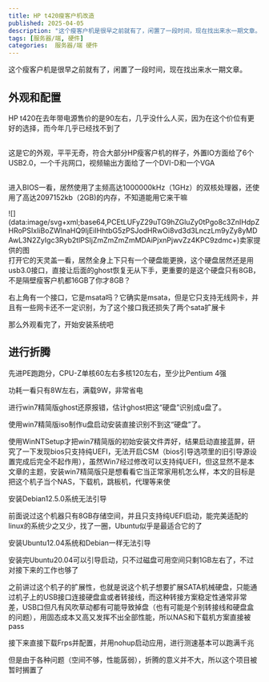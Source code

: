 ```yaml
---
title: HP t420瘦客户机改造
published: 2025-04-05
description: "这个瘦客户机是很早之前就有了，闲置了一段时间，现在找出来水一期文章。 外观和配置 HP t420在去年带电源售价的是90左右，几乎没什么人买，因为在这个价位有更好的选择，而今年几乎已经找不到了 这是它 [&hellip;]"
tags: [服务器/端, 硬件]
categories:  服务器/端 硬件
---
```

这个瘦客户机是很早之前就有了，闲置了一段时间，现在找出来水一期文章。

外观和配置
-----

HP t420在去年带电源售价的是90左右，几乎没什么人买，因为在这个价位有更好的选择，而今年几乎已经找不到了

![](data:image/svg+xml;base64,PCEtLUFyZ29uTG9hZGluZy0tPgo8c3ZnIHdpZHRoPSIxIiBoZWlnaHQ9IjEiIHhtbG5zPSJodHRwOi8vd3d3LnczLm9yZy8yMDAwL3N2ZyIgc3Ryb2tlPSIjZmZmZmZmMDAiPjxnPjwvZz4KPC9zdmc+)

这是它的外观，平平无奇，符合大部分HP瘦客户机的样子，外置IO方面给了6个USB2.0，一个千兆网口，视频输出方面给了一个DVI-D和一个VGA

![](data:image/svg+xml;base64,PCEtLUFyZ29uTG9hZGluZy0tPgo8c3ZnIHdpZHRoPSIxIiBoZWlnaHQ9IjEiIHhtbG5zPSJodHRwOi8vd3d3LnczLm9yZy8yMDAwL3N2ZyIgc3Ryb2tlPSIjZmZmZmZmMDAiPjxnPjwvZz4KPC9zdmc+)

进入BIOS一看，居然使用了主频高达1000000kHz（1GHz）的双核处理器，还使用了高达2097152kb（2GB)的内存，不知道能用它来干嘛

<div class="fancybox-wrapper lazyload-container-unload" data-fancybox="post-images" href="https://emnasop.cn/wp-content/uploads/2025/04/cgi-bin_mmwebwx-bin_webwxgetmsgimg__MsgID629167294948927129skey@crypt_7f3be9dc_b79c2a772d0ea9d801968bf869cf2c74mmweb_appidwx_webfilehelper-247x300.jpg">![](data:image/svg+xml;base64,PCEtLUFyZ29uTG9hZGluZy0tPgo8c3ZnIHdpZHRoPSIxIiBoZWlnaHQ9IjEiIHhtbG5zPSJodHRwOi8vd3d3LnczLm9yZy8yMDAwL3N2ZyIgc3Ryb2tlPSIjZmZmZmZmMDAiPjxnPjwvZz4KPC9zdmc+)卖家提供的图

</div>打开它的天灵盖一看，居然全身上下只有一个硬盘能更换，这个硬盘居然还是用usb3.0接口，直接让后面的ghost恢复无从下手，更重要的是这个硬盘只有8GB，不是隔壁瘦客户机都16GB了你才8GB？

右上角有一个接口，它是msata吗？它确实是msata，但是它只支持无线网卡，并且有一些网卡还不一定识别，为了这个接口我还损失了两个sata扩展卡

那么外观看完了，开始安装系统吧

进行折腾
----

先进PE跑跑分，CPU-Z单核60左右多核120左右，至少比Pentium 4强

功耗一看只有8W左右，满载9W，非常省电

进行win7精简版ghost还原报错，估计ghost把这“硬盘”识别成u盘了。

使用win7精简版iso制作u盘启动安装直接识别不到这“硬盘”了。

使用WinNTSetup才把win7精简版的初始安装文件弄好，结果启动直接蓝屏，研究了一下发现bios只支持纯UEFI，无法开启CSM（bios引导选项里的旧引导源设置完成后完全不起作用），虽然Win7经过修改可以支持纯UEFI，但这显然不是本文章的主题，安装win7精简版只是想看看它当正常家用机怎么样，本文的目标是把这个机子当个NAS，下载机，跳板机，代理等来使

安装Debian12.5.0系统无法引导

前面说过这个机器只有8GB存储空间，并且只支持纯UEFI启动，能完美适配的linux的系统少之又少，找了一圈，Ubuntu似乎是最适合它的了

安装Ubuntu12.04系统和Debian一样无法引导

安装完Ubuntu20.04可以引导启动，只不过磁盘可用空间只剩1GB左右了，不过对接下来的工作也够了

之前讲过这个机子的扩展性，也就是说这个机子想要扩展SATA机械硬盘，只能通过机子上的USB接口连接硬盘盒或者转接线，而这种转接方案稳定性通常非常差，USB口但凡有风吹草动都有可能导致掉盘（也有可能是个别转接线和硬盘盒的问题），用固态成本又高又发挥不出全部性能，所以NAS和下载机方案直接被pass

接下来直接下载Frps并配置，并用nohup启动应用，进行测速基本可以跑满千兆

但是由于各种问题（空间不够，性能孱弱），折腾的意义并不大，所以这个项目被暂时搁置了